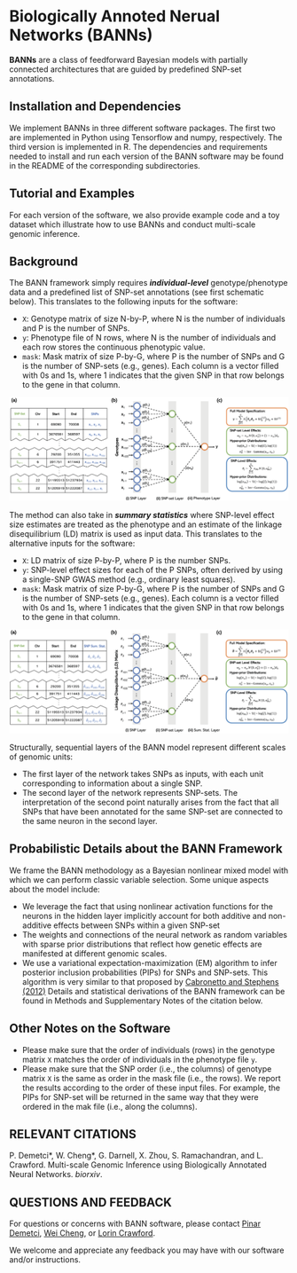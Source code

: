 # Biologically Annoted Nerual Networks (BANNs)

**BANNs** are a class of feedforward Bayesian models with partially connected architectures that are guided by predefined SNP-set annotations.
 
 ## Installation and Dependencies
 
 We implement BANNs in three different software packages. The first two are implemented in Python using Tensorflow and numpy, respectively. The third version is implemented in R. The dependencies and requirements needed to install and run each version of the BANN software may be found in the README of the corresponding subdirectories. 
 
 ## Tutorial and Examples
 
 For each version of the software, we also provide example code and a toy dataset which illustrate how to use BANNs and conduct multi-scale genomic inference. 

## Background 

The BANN framework simply requires **_individual-level_** genotype/phenotype data and a predefined list of SNP-set annotations (see first schematic below). This translates to the following inputs for the software:
* `X`: Genotype matrix of size N-by-P, where N is the number of individuals and P is the number of SNPs.
* `y`: Phenotype file of N rows, where N is the number of individuals and each row stores the continuous phenotypic value. 
* `mask`: Mask matrix of size P-by-G, where P is the number of SNPs and G is the number of SNP-sets (e.g., genes). Each column is a vector filled with 0s and 1s, where 1 indicates that the given SNP in that row belongs to the gene in that column.  

![alt text](misc/Fig1.png)

The method can also take in **_summary statistics_** where SNP-level effect size estimates are treated as the phenotype and an estimate of the linkage disequilibrium (LD) matrix is used as input data. This translates to the alternative inputs for the software:
* `X`: LD matrix of size P-by-P, where P is the number SNPs.
* `y`: SNP-level effect sizes for each of the P SNPs, often derived by using a single-SNP GWAS method (e.g., ordinary least squares). 
* `mask`: Mask matrix of size P-by-G, where P is the number of SNPs and G is the number of SNP-sets (e.g., genes). Each column is a vector filled with 0s and 1s, where 1 indicates that the given SNP in that row belongs to the gene in that column. 

![alt text](misc/Supp_Fig_1.png)

Structurally, sequential layers of the BANN model represent different scales of genomic units:
* The first layer of the network takes SNPs as inputs, with each unit corresponding to information about a single SNP.
* The second layer of the network represents SNP-sets.
The interpretation of the second point naturally arises from the fact that all SNPs that have been annotated for the same SNP-set are connected to the same neuron in the second layer.

## Probabilistic Details about the BANN Framework

We frame the BANN methodology as a Bayesian nonlinear mixed model with which we can perform classic variable selection. Some unique aspects about the model include:
* We leverage the fact that using nonlinear activation functions for the neurons in the hidden layer implicitly account for both additive and non-additive effects between SNPs within a given SNP-set 
* The weights and connections of the neural network as random variables with sparse prior distributions that reflect how genetic effects are manifested at different genomic scales.
* We use a variational expectation-maximization (EM) algorithm to infer posterior inclusion probabilities (PIPs) for SNPs and SNP-sets. This algorithm is very similar to that proposed by [Cabronetto and Stephens (2012)](https://projecteuclid.org/euclid.ba/1339616726)
Details and statistical derivations of the BANN framework can be found in Methods and Supplementary Notes of the citation below.

## Other Notes on the Software
* Please make sure that the order of individuals (rows) in the genotype matrix `X` matches the order of individuals in the phenotype file `y`.
* Please make sure that the SNP order (i.e., the columns) of genotype matrix `X` is the same as order in the mask file (i.e., the rows). 
We report the results according to the order of these input files. For example, the PIPs for SNP-set will be returned in the same way that they were ordered in the mak file (i.e., along the columns). 

## RELEVANT CITATIONS

P. Demetci*, W. Cheng*, G. Darnell, X. Zhou, S. Ramachandran, and L. Crawford. Multi-scale Genomic Inference using Biologically Annotated Neural Networks. _biorxiv_.

## QUESTIONS AND FEEDBACK
For questions or concerns with BANN software, please contact [Pinar Demetci](mailto:pinar_demetci@brown.edu), [Wei Cheng](mailto:wei_cheng1@brown.edu), or [Lorin Crawford](mailto:lorin_crawford@brown.edu).

We welcome and appreciate any feedback you may have with our software and/or instructions.








